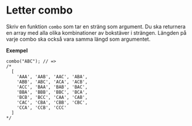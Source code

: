 # Letter combo

Skriv en funktion `combo` som tar en sträng som argument. Du ska returnera en array med alla olika kombinationer av bokstäver i strängen. Längden på varje combo ska också vara samma längd som argumentet.

**Exempel**

```
combo("ABC"); // =>
/*
  [
    'AAA', 'AAB', 'AAC', 'ABA',
    'ABB', 'ABC', 'ACA', 'ACB',
    'ACC', 'BAA', 'BAB', 'BAC',
    'BBA', 'BBB', 'BBC', 'BCA',
    'BCB', 'BCC', 'CAA', 'CAB',
    'CAC', 'CBA', 'CBB', 'CBC',
    'CCA', 'CCB', 'CCC'
  ]
*/
```
